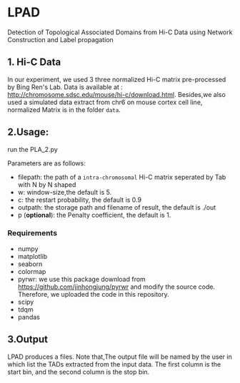 # LPAD
Detection of Topological Associated Domains from Hi-C Data using Network Construction and Label propagation

## 1. Hi-C Data 

In our experiment, we used 3 three normalized Hi-C matrix pre-processed by Bing Ren's Lab. Data is available at : http://chromosome.sdsc.edu/mouse/hi-c/download.html.
Besides,we also used a simulated data extract from chr6 on mouse cortex cell line, normalized Matrix is in the folder  `data`.

## 2.Usage:

run the PLA_2.py

Parameters are as follows:

 * filepath: the path of a `intra-chromosomal` Hi-C matrix seperated by Tab with N by N shaped
 * w: window-size,the default is 5.
 * c: the restart probability, the default is 0.9
 * outpath: the storage path and filename of result, the default is ./out
 * p (<b>optional</b>): the Penalty coefficient, the default is 1.

### Requirements
 * numpy
 * matplotlib
 * seaborn
 * colormap
 * pyrwr: we use this package download from https://github.com/jinhongjung/pyrwr and modify the source code. Therefore, we uploaded the code in this repository.
 * scipy
 * tdqm
 * pandas

 ## 3.Output

LPAD produces a files. Note that,The output file will be named by the user in which list the TADs extracted from the input data. The first column is the start bin, and the second column is the stop bin.

